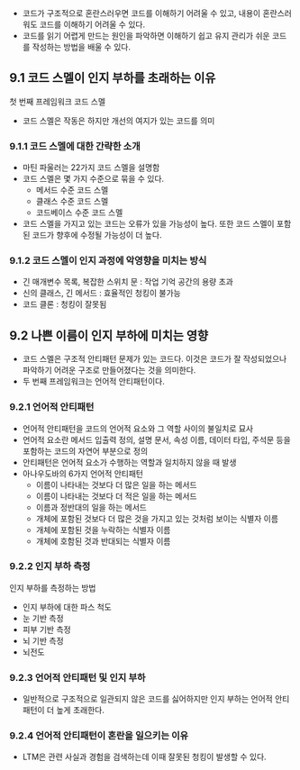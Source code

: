 - 코드가 구조적으로 혼란스러우면 코드를 이해하기 어려울 수 있고, 내용이 혼란스러워도 코드를 이해하기 어려울 수 있다.
- 코드를 읽기 어렵게 만드는 원인을 파악하면 이해하기 쉽고 유지 관리가 쉬운 코드를 작성하는 방법을 배울 수 있다.

## 9.1 코드 스멜이 인지 부하를 초래하는 이유
첫 번째 프레임워크 코드 스멜
- 코드 스멜은 작동은 하지만 개선의 여지가 있는 코드를 의미

### 9.1.1 코드 스멜에 대한 간략한 소개
- 마틴 파울러는 22가지 코드 스멜을 설명함
- 코드 스멜은 몇 가지 수준으로 묶을 수 있다.
	- 메서드 수준 코드 스멜
	- 클래스 수준 코드 스멜
	- 코드베이스 수준 코드 스멜
-  코드 스멜을 가지고 있는 코드는 오류가 있을 가능성이 높다. 또한 코드 스멜이 포함된 코드가 향후에 수정될 가능성이 더 높다.

### 9.1.2 코드 스멜이 인지 과정에 악영향을 미치는 방식
- 긴 매개변수 목록, 복잡한 스위치 문 : 작업 기억 공간의 용량 초과
- 신의 클래스, 긴 메서드 : 효율적인 청킹이 불가능
- 코드 클론 : 청킹이 잘못됨

## 9.2 나쁜 이름이 인지 부하에 미치는 영향
- 코드 스멜은 구조적 안티패턴 문제가 있는 코드다. 이것은 코드가 잘 작성되었으나 파악하기 어려운 구조로 만들어졌다는 것을 의미한다.
- 두 번째 프레임워크는 언어적 안티패턴이다.

### 9.2.1 언어적 안티패턴
- 언어적 안티패턴을 코드의 언어적 요소와 그 역할 사이의 불일치로 묘사
- 언어적 요소란 메서드 입출력 정의, 설명 문서, 속성 이름, 데이터 타입, 주석문 등을 포함하는 코드의 자연어 부분으로 정의
- 안티패턴은 언어적 요소가 수행하는 역할과 일치하지 않을 때 발생
- 아나우도바의 6가지 언어적 안티패턴
	- 이름이 나타내는 것보다 더 많은 일을 하는 메서드
	- 이름이 나타내는 것보다 더 적은 일을 하는 메서드
	- 이름과 정반대의 일을 하는 메서드
	- 개체에 포함된 것보다 더 많은 것을 가지고 있는 것처럼 보이는 식별자 이름
	- 개체에 포함된 것을 누락하는 식별자 이름
	- 개체에 호함된 것과 반대되는 식별자 이름

### 9.2.2 인지 부하 측정
인지 부하를 측정하는 방법
- 인지 부하에 대한 파스 척도
- 눈 기반 측정
- 피부 기반 측정
- 뇌 기반 측정
- 뇌전도

### 9.2.3 언어적 안티패턴 및 인지 부하
- 일반적으로 구조적으로 일관되지 않은 코드를 싫어하지만 인지 부하는 언어적 안티패턴이 더 높게 초래한다.

### 9.2.4 언어적 안티패턴이 혼란을 일으키는 이유
- LTM은 관련 사실과 경험을 검색하는데 이때 잘못된 청킹이 발생할 수 있다.